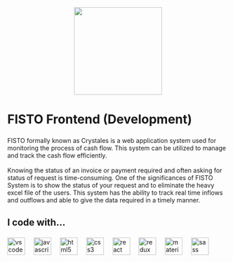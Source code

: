<div align="center">
  <img height="200" src="https://github.com/xoLilo/FistoFE/raw/094302c453c59b75c244eb8accfdb42dda21432b/src/assets/img/logo_s.png"  />
</div>

###

<h1 align="left">FISTO Frontend (Development)</h1>

###

<p align="left">FISTO formally known as Crystales is a web application system used for monitoring the process of cash flow. This system can be utilized to manage and track the cash flow efficiently.<br><br>Knowing the status of an invoice or payment required and often asking for status of request is time-consuming. One of the significances of FISTO System is to show the status of your request and to eliminate the heavy excel file of the users. This system has the ability to track real time inflows and outflows and able to give the data required in a timely manner.</p>

###

<h2 align="left">I code with...</h2>

###

<div align="left">
  <img src="https://cdn.jsdelivr.net/gh/devicons/devicon/icons/vscode/vscode-original.svg" height="40" alt="vscode logo"  />
  <img width="12" />
  <img src="https://cdn.jsdelivr.net/gh/devicons/devicon/icons/javascript/javascript-original.svg" height="40" alt="javascript logo"  />
  <img width="12" />
  <img src="https://cdn.jsdelivr.net/gh/devicons/devicon/icons/html5/html5-original.svg" height="40" alt="html5 logo"  />
  <img width="12" />
  <img src="https://cdn.jsdelivr.net/gh/devicons/devicon/icons/css3/css3-original.svg" height="40" alt="css3 logo"  />
  <img width="12" />
  <img src="https://cdn.jsdelivr.net/gh/devicons/devicon/icons/react/react-original.svg" height="40" alt="react logo"  />
  <img width="12" />
  <img src="https://cdn.jsdelivr.net/gh/devicons/devicon/icons/redux/redux-original.svg" height="40" alt="redux logo"  />
  <img width="12" />
  <img src="https://cdn.jsdelivr.net/gh/devicons/devicon/icons/materialui/materialui-original.svg" height="40" alt="materialui logo"  />
  <img width="12" />
  <img src="https://cdn.jsdelivr.net/gh/devicons/devicon/icons/sass/sass-original.svg" height="40" alt="sass logo"  />
</div>

###